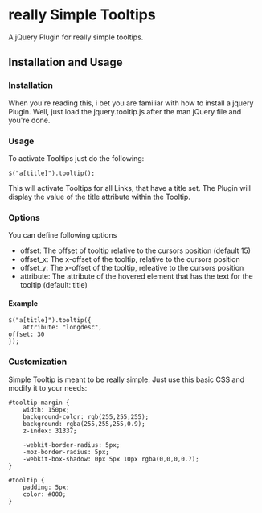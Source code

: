 # really Simple Tooltips

A jQuery Plugin for really simple tooltips.

## Installation and Usage

### Installation

When you're reading this, i bet you are familiar with how to install a jquery Plugin. Well, just load the jquery.tooltip.js after the man jQuery file and you're done.

### Usage

To activate Tooltips just do the following:

    $("a[title]").tooltip();

This will activate Tooltips for all Links, that have a title set. The Plugin will display the value of the title attribute within the Tooltip.

### Options

You can define following options

- offset: The offset of tooltip relative to the cursors position (default 15)
- offset_x: The x-offset of the tooltip, relative to the cursors position
- offset_y: The x-offset of the tooltip, releative to the cursors position 
- attribute: The attribute of the hovered element that has the text for the tooltip (default: title)

#### Example

    $("a[title]").tooltip({
    	attribute: "longdesc",
	offset: 30
    });

### Customization

Simple Tooltip is meant to be really simple. Just use this basic CSS and modify it to your needs:


    #tooltip-margin {
    	width: 150px;
    	background-color: rgb(255,255,255);
    	background: rgba(255,255,255,0.9);
    	z-index: 31337;
    	
    	-webkit-border-radius: 5px;
    	-moz-border-radius: 5px;
    	-webkit-box-shadow: 0px 5px 10px rgba(0,0,0,0.7);
    }
    
    #tooltip {
    	padding: 5px;
    	color: #000;
    }
